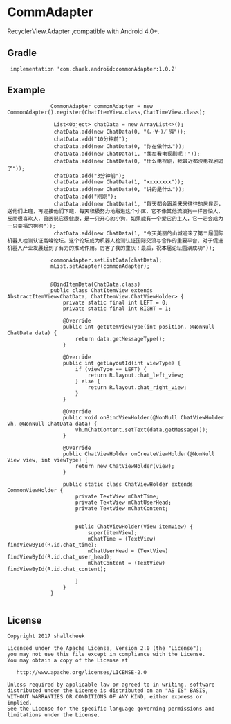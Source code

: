# CommAdapter

 RecyclerView.Adapter ,compatible with Android 4.0+.

## Gradle
``` 
 implementation 'com.chaek.android:commonAdapter:1.0.2'
```

## Example
``` 
              CommonAdapter commonAdapter = new CommonAdapter().register(ChatItemView.class,ChatTimeView.class);
               
               List<Object> chatData = new ArrayList<>();
               chatData.add(new ChatData(0, "(｡･∀･)ﾉﾞ嗨"));
               chatData.add("10分钟前");
               chatData.add(new ChatData(0, "你在做什么"));
               chatData.add(new ChatData(1, "我在看电视剧呢！"));
               chatData.add(new ChatData(0, "什么电视剧，我最近都没电视剧追了"));
               chatData.add("3分钟前");
               chatData.add(new ChatData(1, "xxxxxxxx"));
               chatData.add(new ChatData(0, "讲的是什么"));
               chatData.add("刚刚");
               chatData.add(new ChatData(1, "每天都会跟着来来往往的居民走，送他们上班，再迎接他们下班，每天积极努力地融进这个小区，它不像其他流浪狗一样害怕人，反而很喜欢人，兽医说它很健康，是一只开心的小狗，如果能有一个爱它的主人，它一定会成为一只幸福的狗狗"));
               chatData.add(new ChatData(1, "今天美丽的山城迎来了第二届国际机器人检测认证高峰论坛。这个论坛成为机器人检测认证国际交流与合作的重要平台，对于促进机器人产业发展起到了有力的推动作用。厉害了我的重庆！最后，祝本届论坛圆满成功"));
      
              commonAdapter.setListData(chatData);
              mList.setAdapter(commonAdapter);
              
              
              @BindItemData(ChatData.class)
              public class ChatItemView extends AbstractItemView<ChatData, ChatItemView.ChatViewHolder> {
                  private static final int LEFT = 0;
                  private static final int RIGHT = 1;
              
                  @Override
                  public int getItemViewType(int position, @NonNull ChatData data) {
                      return data.getMessageType();
                  }
              
                  @Override
                  public int getLayoutId(int viewType) {
                      if (viewType == LEFT) {
                          return R.layout.chat_left_view;
                      } else {
                          return R.layout.chat_right_view;
                      }
                  }
              
                  @Override
                  public void onBindViewHolder(@NonNull ChatViewHolder vh, @NonNull ChatData data) {
                      vh.mChatContent.setText(data.getMessage());
                  }
              
                  @Override
                  public ChatViewHolder onCreateViewHolder(@NonNull View view, int viewType) {
                      return new ChatViewHolder(view);
                  }
              
                  public static class ChatViewHolder extends CommonViewHolder {
                      private TextView mChatTime;
                      private TextView mChatUserHead;
                      private TextView mChatContent;
              
              
                      public ChatViewHolder(View itemView) {
                          super(itemView);
                          mChatTime = (TextView) findViewById(R.id.chat_time);
                          mChatUserHead = (TextView) findViewById(R.id.chat_user_head);
                          mChatContent = (TextView) findViewById(R.id.chat_content);
              
                      }
                  }
              }
    
```


## License
    Copyright 2017 shallcheek

    Licensed under the Apache License, Version 2.0 (the "License");
    you may not use this file except in compliance with the License.
    You may obtain a copy of the License at

       http://www.apache.org/licenses/LICENSE-2.0

    Unless required by applicable law or agreed to in writing, software
    distributed under the License is distributed on an "AS IS" BASIS,
    WITHOUT WARRANTIES OR CONDITIONS OF ANY KIND, either express or implied.
    See the License for the specific language governing permissions and
    limitations under the License.
